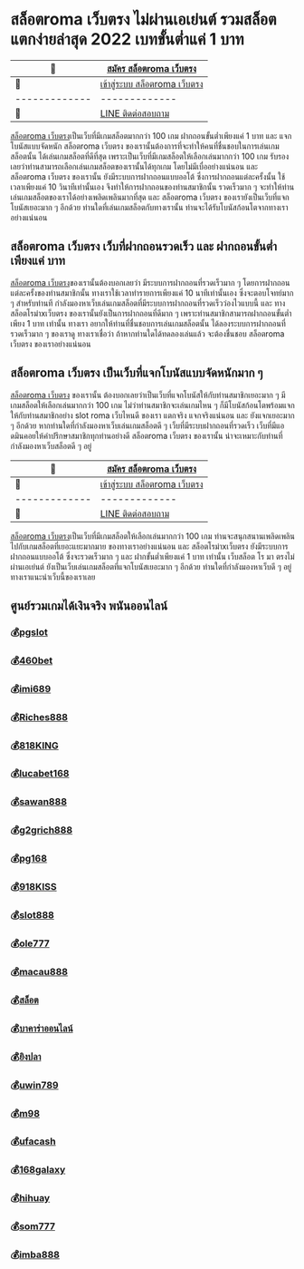 # สล็อตroma เว็บตรง ไม่ผ่านเอเย่นต์ รวมสล็อตแตกง่ายล่าสุด 2022 เบทขั้นต่ำแค่ 1 บาท 

:money_with_wings: | [สมัคร สล็อตroma เว็บตรง](https://bit.ly/3LRjuTX)
------------- | -------------
:sparkling_heart:  |[เข้าสู่ระบบ สล็อตroma เว็บตรง​](https://bit.ly/3LRjuTX)
------------- | -------------
:calling: | [LINE ติดต่อสอบถาม](https://bit.ly/3fv4cbx)

[สล็อตroma เว็บตรง​](https://bit.ly/3LRjuTX)   เป็นเว็บที่มีเกมสล็อตมากกว่า 100 เกม ฝากถอนขั้นต่ำเพียงแค่ 1 บาท และ แจกโบนัสแบบจัดหนัก 
สล็อตroma เว็บตรง ของเรานั้นต้องการที่จะทำให้คนที่ชื่นชอบในการเล่นเกมสล็อตนั้น ได้เล่นเกมสล็อตที่ดีที่สุด เพราะเป็นเว็บที่มีเกมสล็อตให้เลือกเล่นมากกว่า 100 เกม รับรองเลยว่าท่านสามารถเลือกเล่นเกมสล็อตของเรานั้นได้ทุกเกม โดยไม่มีเบื่ออย่างแน่นอน และ สล็อตroma เว็บตรง ของเรานั้น ยังมีระบบการฝากถอนแบบออโต้ ซึ่งการฝากถอนแต่ละครั้งนั้น ใช้เวลาเพียงแค่ 10 วินาทีเท่านั้นเอง จึงทำให้การฝากถอนของท่านสมาชิกนั้น รวดเร็วมาก ๆ จะทำให้ท่านเล่นเกมสล็อตของเราได้อย่างเพลิดเพลินมากที่สุด และ สล็อตroma เว็บตรง ของเรายังเป็นเว็บที่แจกโบนัสเยอะมาก ๆ อีกด้วย ท่านใดที่เล่นเกมสล็อตกับทางเรานั้น ท่านจะได้รับโบนัสก้อนโตจากทางเราอย่างแน่นอน 

## สล็อตroma เว็บตรง เว็บที่ฝากถอนรวดเร็ว และ ฝากถอนขั้นต่ำเพียงแค่  บาท 
[สล็อตroma เว็บตรง​](https://bit.ly/3LRjuTX) ของเรานั้นต้องบอกเลยว่า มีระบบการฝากถอนที่รวดเร็วมาก ๆ โดยการฝากถอนแต่ละครั้งของท่านสมาชิกนั้น ทางเราใช้เวลาทำรายการเพียงแค่ 10 นาทีเท่านั้นเอง ซึ่งจะตอบโจทย์มาก ๆ สำหรับท่านที กำลังมองหาเว็บเล่นเกมสล็อตที่มีระบบการฝากถอนที่รวดเร็วว่องไวแบบนี้ และ ทาง สล็อตโรม่าxเว็บตรง ของเรานั้นยังเป็นการฝากถอนที่ดีมาก ๆ เพราะท่านสมาชิกสามารถฝากถอนขั้นต่ำเพียง 1 บาท เท่านั้น ทางเรา อยากให้ท่านที่ชื่นชอบการเล่นเกมสล็อตนั้น ได้ลองระบบการฝากถอนที่รวดเร็วมาก ๆ ของเราดู ทางเราเชื่อว่า ถ้าหากท่านใดได้ทดลองเล่นแล้ว จะต้องชื่นชอบ สล็อตroma เว็บตรง ของเราอย่างแน่นอน

## สล็อตroma เว็บตรง เป็นเว็บที่แจกโบนัสแบบจัดหนักมาก ๆ
[สล็อตroma เว็บตรง​](https://bit.ly/3LRjuTX) ของเรานั้น ต้องบอกเลยว่าเป็นเว็บที่แจกโบนัสให้กับท่านสมาชิกเยอะมาก ๆ มีเกมสล็อตให้เลือกเล่นมากกว่า 100 เกม ไม่ว่าท่านสมาชิกจะเล่นเกมไหน ๆ ก็มีโบนัสก้อนโตพร้อมแจกให้กับท่านสมาชิกอย่าง slot roma เว็บไหนดี ของเรา แตกจริง แจกจริงแน่นอน และ ยังแจกเยอะมาก ๆ อีกด้วย หากท่านใดที่กำลังมองหาเว็บเล่นเกมสล็อตดี ๆ เว็บที่มีระบบฝากถอนที่รวดเร็ว เว็บที่มีแอดมินคอยให้คำปรึกษาสมาชิกทุกท่านอย่างดี สล็อตroma เว็บตรง ของเรานั้น น่าจะเหมาะกับท่านที่กำลังมองหาเว็บสล็อตดี ๆ อยู่

:money_with_wings: | [สมัคร สล็อตroma เว็บตรง](https://bit.ly/3LRjuTX)
------------- | -------------
:sparkling_heart:  |[เข้าสู่ระบบ สล็อตroma เว็บตรง​](https://bit.ly/3LRjuTX)
------------- | -------------
:calling: | [LINE ติดต่อสอบถาม](https://bit.ly/3fv4cbx)


[สล็อตroma เว็บตรง​](https://bit.ly/3LRjuTX) เป็นเว็บที่มีเกมสล็อตให้เลือกเล่นมากกว่า 100 เกม ท่านจะสนุกสนานเพลิดเพลินไปกับเกมสล็อตที่เยอะแยะมากมาย ของทางเราอย่างแน่นอน และ  สล็อตโรม่าxเว็บตรง ยังมีระบบการฝากถอนแบบออโต้ ซึ่งจะรวดเร็วมาก ๆ และ ฝากขั้นต่ำเพียงแค่ 1 บาท เท่านั้น เว็บสล็อต โร มา ตรงไม่ผ่านเอเย่นต์ ยังเป็นเว็บเล่นเกมสล็อตที่แจกโบนัสเยอะมาก ๆ อีกด้วย ท่านใดที่กำลังมองหาเว็บดี ๆ อยู่ ทางเราแนะนำเว็บนี้ของเราเลย



 
## ศูนย์รวมเกมได้เงินจริง พนันออนไลน์
### :moneybag:[pgslot](https://bit.ly/3LRjuTX)
### :moneybag:[460bet](https://bit.ly/3LRjuTX)
### :moneybag:[imi689](https://bit.ly/3LRjuTX)
### :moneybag:[Riches888](https://bit.ly/3LRjuTX)
### :moneybag:[818KING](https://bit.ly/3LRjuTX)
### :moneybag:[lucabet168](https://bit.ly/3LRjuTX)
### :moneybag:[sawan888](https://bit.ly/3LRjuTX)
### :moneybag:[g2grich888](https://bit.ly/3LRjuTX)
### :moneybag:[pg168](https://bit.ly/3LRjuTX)
### :moneybag:[918KISS](https://bit.ly/3LRjuTX)
### :moneybag:[slot888](https://bit.ly/3LRjuTX)
### :moneybag:[ole777](https://bit.ly/3LRjuTX)
### :moneybag:[macau888](https://bit.ly/3LRjuTX)
### :moneybag:[สล็อต](https://bit.ly/3LRjuTX)
### :moneybag:[บาคาร่าออนไลน์](https://bit.ly/3LRjuTX)
### :moneybag:[ยิงปลา](https://bit.ly/3LRjuTX)
### :moneybag:[uwin789](https://bit.ly/3LRjuTX)
### :moneybag:[m98](https://bit.ly/3LRjuTX)
### :moneybag:[ufacash](https://bit.ly/3LRjuTX)
### :moneybag:[168galaxy](https://bit.ly/3LRjuTX)
### :moneybag:[hihuay](https://bit.ly/3LRjuTX)
### :moneybag:[som777](https://bit.ly/3LRjuTX)
### :moneybag:[imba888](https://bit.ly/3LRjuTX)
